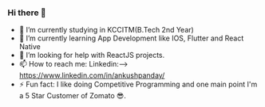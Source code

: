 ### Hi there 👋



- 🔭 I’m currently studying in KCCITM(B.Tech 2nd Year)
- 🌱 I’m currently learning App Development like IOS, Flutter and React Native
- 🤔 I’m looking for help with ReactJS projects.
- 📫 How to reach me: Linkedin:--> https://www.linkedin.com/in/ankushpanday/
- ⚡ Fun fact: I like doing Competitive Programming and one main point I'm a 5 Star Customer of Zomato :sunglasses:.


